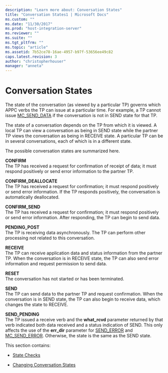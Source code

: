 ```yaml
---
description: "Learn more about: Conversation States"
title: "Conversation States1 | Microsoft Docs"
ms.custom: ""
ms.date: "11/30/2017"
ms.prod: "host-integration-server"
ms.reviewer: ""
ms.suite: ""
ms.tgt_pltfrm: ""
ms.topic: "article"
ms.assetid: 7b52ce78-16ae-4957-b97f-53656ee49c82
caps.latest.revision: 3
author: "christopherhouser"
manager: "anneta"
---
```

# Conversation States
The state of the conversation (as viewed by a particular TP) governs which APPC verbs the TP can issue at a particular time. For example, a TP cannot issue [MC_SEND_DATA](./mc-send-data1.md) if the conversation is not in SEND state for that TP.  
  
 The state of a conversation depends on the TP from which it is viewed. A local TP can view a conversation as being in SEND state while the partner TP views the conversation as being in RECEIVE state. A particular TP can be in several conversations, each of which is in a different state.  
  
 The possible conversation states are summarized here.  
  
 **CONFIRM**  
 The TP has received a request for confirmation of receipt of data; it must respond positively or send error information to the partner TP.  
  
 **CONFIRM_DEALLOCATE**  
 The TP has received a request for confirmation; it must respond positively or send error information. If the TP responds positively, the conversation is automatically deallocated.  
  
 **CONFIRM_SEND**  
 The TP has received a request for confirmation; it must respond positively or send error information. After responding, the TP can begin to send data.  
  
 **PENDING_POST**  
 The TP is receiving data asynchronously. The TP can perform other processing not related to this conversation.  
  
 **RECEIVE**  
 The TP can receive application data and status information from the partner TP. When the conversation is in RECEIVE state, the TP can also send error information and request permission to send data.  
  
 **RESET**  
 The conversation has not started or has been terminated.  
  
 **SEND**  
 The TP can send data to the partner TP and request confirmation. When the conversation is in SEND state, the TP can also begin to receive data, which changes the state to RECEIVE.  
  
 **SEND_PENDING**  
 The TP issued a receive verb and the **what_rcvd** parameter returned by that verb indicated both data received and a status indication of SEND. This only affects the use of the **err_dir** parameter for [SEND_ERROR](./send-error2.md) and [MC_SEND_ERROR](./mc-send-error2.md). Otherwise, the state is the same as the SEND state.  
  
 This section contains:  
  
-   [State Checks](../core/state-checks1.md)  
  
-   [Changing Conversation States](../core/changing-conversation-states1.md)
